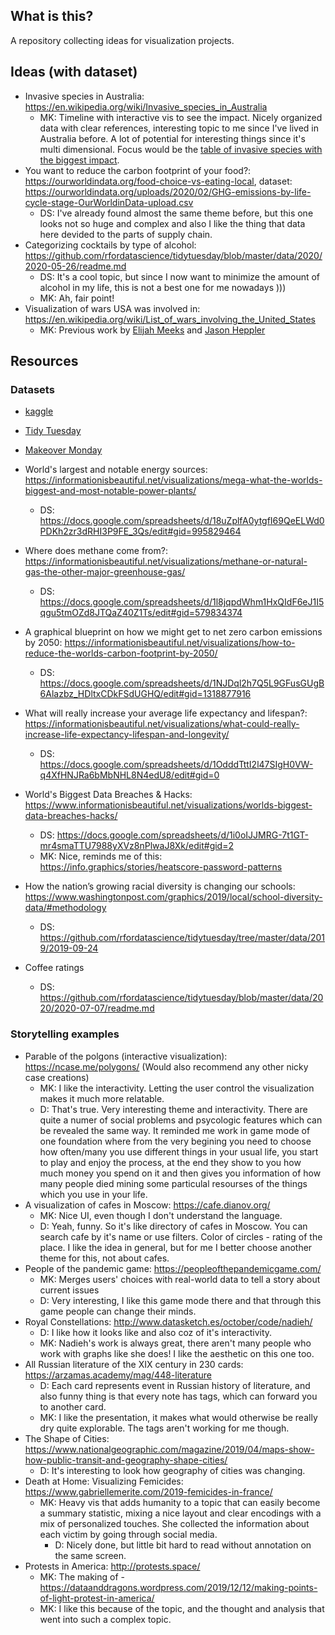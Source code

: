 ## What is this?
A repository collecting ideas for visualization projects.

## Ideas (with dataset)
- Invasive species in Australia: https://en.wikipedia.org/wiki/Invasive_species_in_Australia
  - MK: Timeline with interactive vis to see the impact. Nicely organized data with clear references, interesting topic to me since I've lived in Australia before. A lot of potential for interesting things since it's multi dimensional. Focus would be the [table of invasive species with the biggest impact](https://en.wikipedia.org/wiki/Invasive_species_in_Australia#Animals).
- You want to reduce the carbon footprint of your food?: https://ourworldindata.org/food-choice-vs-eating-local, dataset: https://ourworldindata.org/uploads/2020/02/GHG-emissions-by-life-cycle-stage-OurWorldinData-upload.csv
  - DS: I've already found almost the same theme before, but this one looks not so huge and complex and also I like the thing that data here devided to the parts of supply chain.
- Categorizing cocktails by type of alcohol: https://github.com/rfordatascience/tidytuesday/blob/master/data/2020/2020-05-26/readme.md
  - DS: It's a cool topic, but since I now want to minimize the amount of alcohol in my life, this is not a best one for me nowadays )))
  - MK: Ah, fair point! 
- Visualization of wars USA was involved in: https://en.wikipedia.org/wiki/List_of_wars_involving_the_United_States
  - MK: Previous work by [Elijah Meeks](http://elijahmeeks.com/wars/) and [Jason Heppler](https://jasonheppler.org/projects/war/)

## Resources
### Datasets
- [kaggle](https://www.kaggle.com/)
- [Tidy Tuesday](https://github.com/rfordatascience/tidytuesday)
- [Makeover Monday](https://www.makeovermonday.co.uk/)

- World's largest and notable energy sources: https://informationisbeautiful.net/visualizations/mega-what-the-worlds-biggest-and-most-notable-power-plants/
  - DS: https://docs.google.com/spreadsheets/d/18uZplfA0ytgfI69QeELWd0PDKh2zr3dRHI3P9FE_3Qs/edit#gid=995829464
- Where does methane come from?: https://informationisbeautiful.net/visualizations/methane-or-natural-gas-the-other-major-greenhouse-gas/
  - DS: https://docs.google.com/spreadsheets/d/1l8jqpdWhm1HxQIdF6eJ1I5qgu5tmOZd8JTQaZ40Z1Ts/edit#gid=579834374
- A graphical blueprint on how we might get to net zero carbon emissions by 2050: https://informationisbeautiful.net/visualizations/how-to-reduce-the-worlds-carbon-footprint-by-2050/
  - DS: https://docs.google.com/spreadsheets/d/1NJDql2h7Q5L9GFusGUgB6Alazbz_HDltxCDkFSdUGHQ/edit#gid=1318877916
- What will really increase your average life expectancy and lifespan?: https://informationisbeautiful.net/visualizations/what-could-really-increase-life-expectancy-lifespan-and-longevity/
  - DS: https://docs.google.com/spreadsheets/d/1OdddTttI2l47SIgH0VW-q4XfHNJRa6bMbNHL8N4edU8/edit#gid=0
- World's Biggest Data Breaches & Hacks: https://www.informationisbeautiful.net/visualizations/worlds-biggest-data-breaches-hacks/
  - DS: https://docs.google.com/spreadsheets/d/1i0oIJJMRG-7t1GT-mr4smaTTU7988yXVz8nPlwaJ8Xk/edit#gid=2
  - MK: Nice, reminds me of this: https://info.graphics/stories/heatscore-password-patterns
- How the nation’s growing racial diversity is changing our schools: https://www.washingtonpost.com/graphics/2019/local/school-diversity-data/#methodology
  - DS: https://github.com/rfordatascience/tidytuesday/tree/master/data/2019/2019-09-24
- Coffee ratings
  - DS: https://github.com/rfordatascience/tidytuesday/blob/master/data/2020/2020-07-07/readme.md

### Storytelling examples
- Parable of the polgons (interactive visualization): https://ncase.me/polygons/ (Would also recommend any other nicky case creations)
  - MK: I like the interactivity. Letting the user control the visualization makes it much more relatable.
  - D: That's true. Very interesting theme and interactivity. There are quite a numer of social problems and psycologic features which can be revealed the same way.
  It reminded me work in game mode of one foundation where from the very begining you need to choose how often/many you use different things in your usual life, you start to play and enjoy the process, at the end they show to you how much money you spend on it and then gives you information of how many people died mining some particulal resourses of the things which you use in your life.
- A visualization of cafes in Moscow: https://cafe.dianov.org/
  - MK: Nice UI, even though I don't understand the language.
  - D: Yeah, funny. So it's like directory of cafes in Moscow. You can search cafe by it's name or use filters. Color of circles - rating of the place. I like the idea in general, but for me I better choose another theme for this, not about cafes.
- People of the pandemic game: https://peopleofthepandemicgame.com/
  - MK: Merges users' choices with real-world data to tell a story about current issues
  - D: Very interesting, I like this game mode there and that through this game people can change their minds.
- Royal Constellations: http://www.datasketch.es/october/code/nadieh/
  - D: I like how it looks like and also coz of it's interactivity. 
  - MK: Nadieh's work is always great, there aren't many people who work with graphs like she does! I like the aesthetic on this one too.
- All Russian literature of the XIX century in 230 cards: https://arzamas.academy/mag/448-literature
  - D: Each card represents event in Russian history of literature, and also funny thing is that every note has tags, which can forward you to another card. 
  - MK: I like the presentation, it makes what would otherwise be really dry quite explorable. The tags aren't working for me though.
- The Shape of Cities: https://www.nationalgeographic.com/magazine/2019/04/maps-show-how-public-transit-and-geography-shape-cities/
  - D: It's interesting to look how geography of cities was changing.
- Death at Home: Visualizing Femicides: https://www.gabriellemerite.com/2019-femicides-in-france/
  - MK: Heavy vis that adds humanity to a topic that can easily become a summary statistic, mixing a nice layout and clear encodings with a mix of personalized touches. She collected the information about each victim by going through social media.
    - D: Nicely done, but little bit hard to read without annotation on the same screen.
- Protests in America: http://protests.space/
  - MK: The making of - https://dataanddragons.wordpress.com/2019/12/12/making-points-of-light-protest-in-america/
  - MK: I like this because of the topic, and the thought and analysis that went into such a complex topic.
